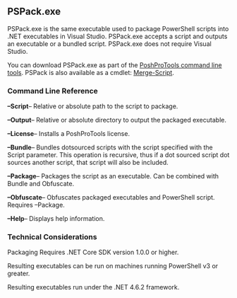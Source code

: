 ## PSPack.exe

PSPack.exe is the same executable used to package PowerShell scripts into .NET executables in Visual Studio. PSPack.exe accepts a script and outputs an executable or a bundled script. PSPack.exe does not require Visual Studio.

You can download PSPack.exe as part of the [PoshProTools command line tools](https://www.powershellgallery.com/packages/PowerShellProTools). PSPack is also available as a cmdlet: [Merge-Script](https://poshtools.com/docs/posh-pro-tools/merge-script/).

### Command Line Reference

**–Script**– Relative or absolute path to the script to package.

**–Output**– Relative or absolute directory to output the packaged executable.

**–License**– Installs a PoshProTools license.

**–Bundle**– Bundles dotsourced scripts with the script specified with the Script parameter. This operation is recursive, thus if a dot sourced script dot sources another script, that script will also be included.

**–Package**– Packages the script as an executable. Can be combined with Bundle and Obfuscate.

**–Obfuscate**– Obfuscates packaged executables and PowerShell script. Requires –Package.

**–Help**– Displays help information.

### Technical Considerations

Packaging Requires .NET Core SDK version 1.0.0 or higher.

Resulting executables can be run on machines running PowerShell v3 or greater.

Resulting executables run under the .NET 4.6.2 framework.

